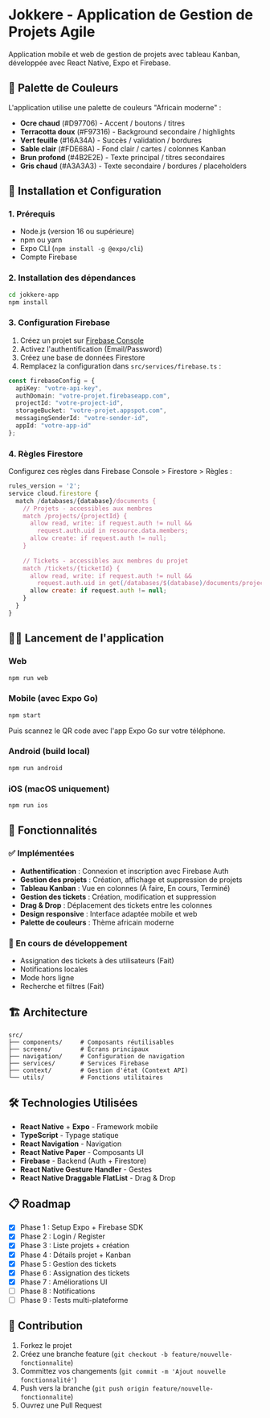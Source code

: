 # Jokkere - Application de Gestion de Projets Agile

Application mobile et web de gestion de projets avec tableau Kanban, développée avec React Native, Expo et Firebase.

## 🎨 Palette de Couleurs

L'application utilise une palette de couleurs "Africain moderne" :
- **Ocre chaud** (#D97706) - Accent / boutons / titres
- **Terracotta doux** (#F97316) - Background secondaire / highlights  
- **Vert feuille** (#16A34A) - Succès / validation / bordures
- **Sable clair** (#FDE68A) - Fond clair / cartes / colonnes Kanban
- **Brun profond** (#4B2E2E) - Texte principal / titres secondaires
- **Gris chaud** (#A3A3A3) - Texte secondaire / bordures / placeholders

## 🚀 Installation et Configuration

### 1. Prérequis
- Node.js (version 16 ou supérieure)
- npm ou yarn
- Expo CLI (`npm install -g @expo/cli`)
- Compte Firebase

### 2. Installation des dépendances
```bash
cd jokkere-app
npm install
```

### 3. Configuration Firebase

1. Créez un projet sur [Firebase Console](https://console.firebase.google.com/)
2. Activez l'authentification (Email/Password)
3. Créez une base de données Firestore
4. Remplacez la configuration dans `src/services/firebase.ts` :

```typescript
const firebaseConfig = {
  apiKey: "votre-api-key",
  authDomain: "votre-projet.firebaseapp.com",
  projectId: "votre-project-id",
  storageBucket: "votre-projet.appspot.com",
  messagingSenderId: "votre-sender-id",
  appId: "votre-app-id"
};
```

### 4. Règles Firestore

Configurez ces règles dans Firebase Console > Firestore > Règles :

```javascript
rules_version = '2';
service cloud.firestore {
  match /databases/{database}/documents {
    // Projets - accessibles aux membres
    match /projects/{projectId} {
      allow read, write: if request.auth != null && 
        request.auth.uid in resource.data.members;
      allow create: if request.auth != null;
    }
    
    // Tickets - accessibles aux membres du projet
    match /tickets/{ticketId} {
      allow read, write: if request.auth != null && 
        request.auth.uid in get(/databases/$(database)/documents/projects/$(resource.data.projectId)).data.members;
      allow create: if request.auth != null;
    }
  }
}
```

## 🏃‍♂️ Lancement de l'application

### Web
```bash
npm run web
```

### Mobile (avec Expo Go)
```bash
npm start
```
Puis scannez le QR code avec l'app Expo Go sur votre téléphone.

### Android (build local)
```bash
npm run android
```

### iOS (macOS uniquement)
```bash
npm run ios
```

## 📱 Fonctionnalités

### ✅ Implémentées
- **Authentification** : Connexion et inscription avec Firebase Auth
- **Gestion des projets** : Création, affichage et suppression de projets
- **Tableau Kanban** : Vue en colonnes (À faire, En cours, Terminé)
- **Gestion des tickets** : Création, modification et suppression
- **Drag & Drop** : Déplacement des tickets entre les colonnes
- **Design responsive** : Interface adaptée mobile et web
- **Palette de couleurs** : Thème africain moderne

### 🔄 En cours de développement
- Assignation des tickets à des utilisateurs (Fait)
- Notifications locales
- Mode hors ligne
- Recherche et filtres (Fait)

## 🏗️ Architecture

```
src/
├── components/     # Composants réutilisables
├── screens/        # Écrans principaux
├── navigation/     # Configuration de navigation
├── services/       # Services Firebase
├── context/        # Gestion d'état (Context API)
└── utils/          # Fonctions utilitaires
```

## 🛠️ Technologies Utilisées

- **React Native** + **Expo** - Framework mobile
- **TypeScript** - Typage statique
- **React Navigation** - Navigation
- **React Native Paper** - Composants UI
- **Firebase** - Backend (Auth + Firestore)
- **React Native Gesture Handler** - Gestes
- **React Native Draggable FlatList** - Drag & Drop

## 📋 Roadmap

- [x] Phase 1 : Setup Expo + Firebase SDK
- [x] Phase 2 : Login / Register
- [x] Phase 3 : Liste projets + création
- [x] Phase 4 : Détails projet + Kanban
- [x] Phase 5 : Gestion des tickets
- [x] Phase 6 : Assignation des tickets
- [x] Phase 7 : Améliorations UI
- [ ] Phase 8 : Notifications
- [ ] Phase 9 : Tests multi-plateforme

## 🤝 Contribution

1. Forkez le projet
2. Créez une branche feature (`git checkout -b feature/nouvelle-fonctionnalite`)
3. Committez vos changements (`git commit -m 'Ajout nouvelle fonctionnalité'`)
4. Push vers la branche (`git push origin feature/nouvelle-fonctionnalite`)
5. Ouvrez une Pull Request

